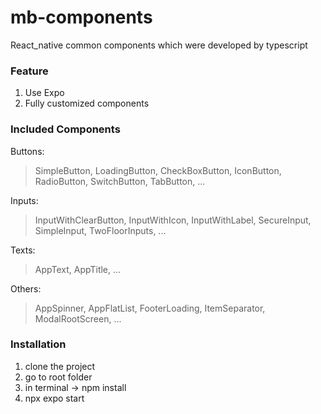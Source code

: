 # mb-components

React_native common components which were developed by typescript

### Feature

1. Use Expo
2. Fully customized components

### Included Components

Buttons:

> SimpleButton, LoadingButton, CheckBoxButton, IconButton, RadioButton, SwitchButton, TabButton, ...

Inputs:

> InputWithClearButton, InputWithIcon, InputWithLabel, SecureInput, SimpleInput, TwoFloorInputs, ...

Texts:

> AppText, AppTitle, ...

Others:

> AppSpinner, AppFlatList, FooterLoading, ItemSeparator, ModalRootScreen, ...

### Installation

1. clone the project
2. go to root folder
3. in terminal -> npm install
4. npx expo start
